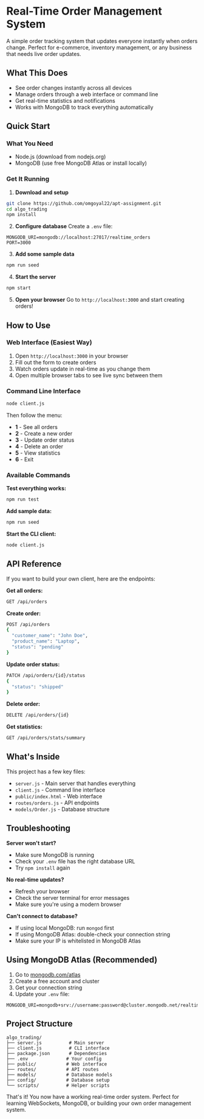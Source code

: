 # Real-Time Order Management System

A simple order tracking system that updates everyone instantly when orders change. Perfect for e-commerce, inventory management, or any business that needs live order updates.

## What This Does

- See order changes instantly across all devices
- Manage orders through a web interface or command line
- Get real-time statistics and notifications
- Works with MongoDB to track everything automatically

## Quick Start

### What You Need
- Node.js (download from nodejs.org)
- MongoDB (use free MongoDB Atlas or install locally)

### Get It Running

1. **Download and setup**
```bash
git clone https://github.com/omgoyal22/apt-assignment.git
cd algo_trading
npm install
```

2. **Configure database**
Create a `.env` file:
```
MONGODB_URI=mongodb://localhost:27017/realtime_orders
PORT=3000
```

3. **Add some sample data**
```bash
npm run seed
```

4. **Start the server**
```bash
npm start
```

5. **Open your browser**
Go to `http://localhost:3000` and start creating orders!

## How to Use

### Web Interface (Easiest Way)
1. Open `http://localhost:3000` in your browser
2. Fill out the form to create orders
3. Watch orders update in real-time as you change them
4. Open multiple browser tabs to see live sync between them

### Command Line Interface
```bash
node client.js
```
Then follow the menu:
- **1** - See all orders
- **2** - Create a new order  
- **3** - Update order status
- **4** - Delete an order
- **5** - View statistics
- **6** - Exit

### Available Commands

**Test everything works:**
```bash
npm run test
```

**Add sample data:**
```bash
npm run seed
```

**Start the CLI client:**
```bash
node client.js
```

## API Reference

If you want to build your own client, here are the endpoints:

**Get all orders:**
```bash
GET /api/orders
```

**Create order:**
```bash
POST /api/orders
{
  "customer_name": "John Doe",
  "product_name": "Laptop", 
  "status": "pending"
}
```

**Update order status:**
```bash
PATCH /api/orders/{id}/status
{
  "status": "shipped"
}
```

**Delete order:**
```bash
DELETE /api/orders/{id}
```

**Get statistics:**
```bash
GET /api/orders/stats/summary
```

## What's Inside

This project has a few key files:
- `server.js` - Main server that handles everything
- `client.js` - Command line interface
- `public/index.html` - Web interface
- `routes/orders.js` - API endpoints
- `models/Order.js` - Database structure

## Troubleshooting

**Server won't start?**
- Make sure MongoDB is running
- Check your `.env` file has the right database URL
- Try `npm install` again

**No real-time updates?**
- Refresh your browser
- Check the server terminal for error messages
- Make sure you're using a modern browser

**Can't connect to database?**
- If using local MongoDB: run `mongod` first
- If using MongoDB Atlas: double-check your connection string
- Make sure your IP is whitelisted in MongoDB Atlas

## Using MongoDB Atlas (Recommended)

1. Go to [mongodb.com/atlas](https://mongodb.com/atlas)
2. Create a free account and cluster
3. Get your connection string
4. Update your `.env` file:
```
MONGODB_URI=mongodb+srv://username:password@cluster.mongodb.net/realtime_orders
```

## Project Structure

```
algo_trading/
├── server.js          # Main server
├── client.js          # CLI interface  
├── package.json       # Dependencies
├── .env              # Your config
├── public/           # Web interface
├── routes/           # API routes
├── models/           # Database models
├── config/           # Database setup
└── scripts/          # Helper scripts
```

That's it! You now have a working real-time order system. Perfect for learning WebSockets, MongoDB, or building your own order management system.
